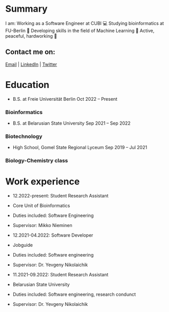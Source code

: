 # Summary
I am:
Working as a Software Engineer at CUBI 💻
Studying bioinformatics at FU-Berlin 🧬
Developing skills in the field of Machine Learning 👾
Active, peaceful, hardworking 🚀

## Contact me on:
[Email](mailto:grom.dima.grom@gmail.com)  |  [LinkedIn](https://www.linkedin.com/in/gromdimon/)
 |  [Twitter](https://twitter.com/grom_dimon/)


# Education
* B.S. at Freie Universität Berlin
Oct 2022 – Present
### Bioinformatics

* B.S. at Belarusian State University
Sep 2021 – Sep 2022
### Biotechnology

* High School, Gomel State Regional Lyceum
Sep 2019 – Jul 2021
### Biology-Chemistry class


# Work experience
* 12.2022-present: Student Research Assistant
* Core Unit of Bioinformatics
* Duties included: Software Engineering
* Supervisor: Mikko Nieminen

* 12.2021-04.2022: Software Developer
* Jobguide
* Duties included: Software engineering
* Supervisor: Dr. Yevgeny Nikolaichik

* 11.2021-09.2022: Student Research Assistant
* Belarusian State University
* Duties included: Software engineering, research condunct
* Supervisor: Dr. Yevgeny Nikolaichik
